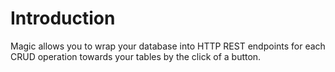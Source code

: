 # Introduction

Magic allows you to wrap your database into HTTP REST endpoints for each CRUD operation towards your tables
by the click of a button.


